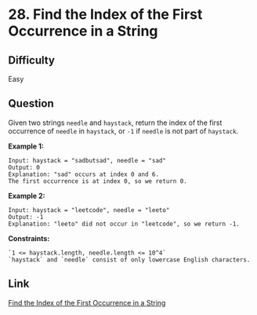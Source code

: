 # 28. Find the Index of the First Occurrence in a String

## Difficulty

Easy

## Question

Given two strings `needle` and `haystack`, return the index of the first occurrence of `needle` in `haystack`, or `-1` if `needle` is not part of `haystack`.

**Example 1:**

    Input: haystack = "sadbutsad", needle = "sad"
    Output: 0
    Explanation: "sad" occurs at index 0 and 6.
    The first occurrence is at index 0, so we return 0.

**Example 2:**

    Input: haystack = "leetcode", needle = "leeto"
    Output: -1
    Explanation: "leeto" did not occur in "leetcode", so we return -1.

**Constraints:**

    `1 <= haystack.length, needle.length <= 10^4`
    `haystack` and `needle` consist of only lowercase English characters.

## Link

[Find the Index of the First Occurrence in a String](https://leetcode.com/problems/find-the-index-of-the-first-occurrence-in-a-string/)
